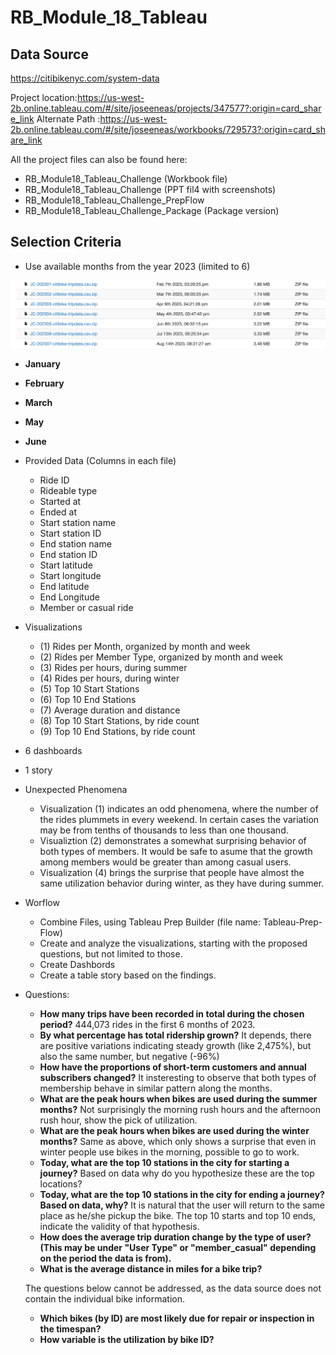 # RB_Module_18_Tableau

## Data Source

<https://citibikenyc.com/system-data>

Project location:<https://us-west-2b.online.tableau.com/#/site/joseeneas/projects/347577?:origin=card_share_link>
Alternate Path  :<https://us-west-2b.online.tableau.com/#/site/joseeneas/workbooks/729573?:origin=card_share_link>

All the project files can also be found here:

- RB_Module18_Tableau_Challenge (Workbook file)
- RB_Module18_Tableau_Challenge (PPT fil4 with screenshots)
- RB_Module18_Tableau_Challenge_PrepFlow
- RB_Module18_Tableau_Challenge_Package (Package version)

## Selection Criteria

- Use available months from the year 2023 (limited to 6)

![Select Months](images/image.png)

- **January**
- **February**
- **March**
- **May**
- **June**

- Provided Data (Columns in each file)

  - Ride ID
  - Rideable type
  - Started at
  - Ended at
  - Start station name
  - Start station ID
  - End station name
  - End station ID
  - Start latitude
  - Start longitude
  - End latitude
  - End Longitude
  - Member or casual ride

- Visualizations
  - (1) Rides per Month, organized by month and week
  - (2) Rides per Member Type, organized by month and week
  - (3) Rides per hours, during summer
  - (4) Rides per hours, during winter
  - (5) Top 10 Start Stations
  - (6) Top 10 End Stations
  - (7) Average duration and distance
  - (8) Top 10 Start Stations, by ride count
  - (9) Top 10 End Stations, by ride count
  
- 6 dashboards
- 1 story

- Unexpected Phenomena
  - Visualization (1) indicates an odd phenomena, where the number of the rides plummets in every weekend. In certain cases the variation may be from tenths of thousands to less than one thousand.
  - Visualiztion (2) demonstrates a somewhat surprising behavior of both types of members. It would be safe to asume that the growth among members would be greater than among casual users.
  - Visualization (4) brings the surprise that people have almost the same utilization behavior during winter, as they have during summer.

- Worflow
  - Combine Files, using Tableau Prep Builder (file name: Tableau-Prep-Flow)
  - Create and analyze the visualizations, starting with the proposed questions, but not limited to those.
  - Create Dashbords
  - Create a table story based on the findings.

- Questions:

  - **How many trips have been recorded in total during the chosen period?** 444,073 rides in the first 6 months of 2023.
  - **By what percentage has total ridership grown?** It depends, there are positive variations indicating steady growth (like 2,475%), but also the same number, but negative (-96%)
  - **How have the proportions of short-term customers and annual subscribers changed?** It insteresting to observe that both types of membership behave in similar pattern along the months.
  - **What are the peak hours when bikes are used during the summer months?** Not surprisingly the morning rush hours and the afternoon rush hour, show the pick of utilization.
  - **What are the peak hours when bikes are used during the winter months?** Same as above, which only shows a surprise that even in winter people use bikes in the morning, possible to go to work.
  - **Today, what are the top 10 stations in the city for starting a journey?** Based on data why do you hypothesize these are the top locations?
  - **Today, what are the top 10 stations in the city for ending a journey? Based on data, why?** It is natural that the user will return to the same place as he/she pickup the bike.
  The top 10 starts and top 10 ends, indicate the validity of that hypothesis.
  - **How does the average trip duration change by the type of user? (This may be under "User Type" or "member_casual" depending on the period the data is from).**
  - **What is the average distance in miles for a bike trip?**

  The questions below cannot be addressed, as the data source does not contain the individual bike information.
  - **Which bikes (by ID) are most likely due for repair or inspection in the timespan?**
  - **How variable is the utilization by bike ID?**

  
